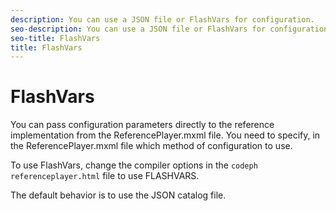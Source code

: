 ```yaml
---
description: You can use a JSON file or FlashVars for configuration.
seo-description: You can use a JSON file or FlashVars for configuration.
seo-title: FlashVars
title: FlashVars
---
```


# FlashVars

You can pass configuration parameters directly to the reference implementation from the ReferencePlayer.mxml file. You need to specify, in the ReferencePlayer.mxml file which method of configuration to use.

To use FlashVars, change the compiler options in the `codeph referenceplayer.html` file to use FLASHVARS.

The default behavior is to use the JSON catalog file.

